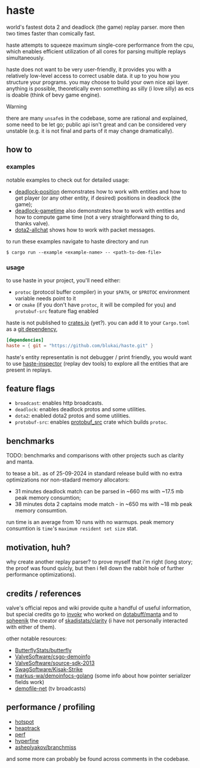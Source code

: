 # haste

world's fastest dota 2 and deadlock (the game) replay parser. more then two
times faster than comically fast.

haste attempts to squeeze maximum single-core performance from the cpu, which
enables efficient utilization of all cores for parsing multiple replays
simultaneously.

haste does not want to be very user-friendly, it provides you with a relatively
low-level access to correct usable data. it up to you how you structure your
programs. you may choose to build your own nice api layer. anything is possible,
theoretically even something as silly (i love silly) as ecs is doable (think of
bevy game engine).

> [!WARNING]
> there are many `unsafe`s in the codebase, some are rational and explained,
> some need to be let go; public api isn't great and can be considered very
> unstable (e.g. it is not final and parts of it may change dramatically).

## how to

### examples

notable examples to check out for detailed usage:

- [deadlock-position](examples/deadlock-position.rs) demonstrates how to work with
entities and how to get player (or any other entity, if desired) positions in
deadlock (the game);
- [deadlock-gametime](examples/deadlock-gametime.rs) also demonstrates how to work
with entities and how to compute game time (not a very straightforward thing to
do, thanks valve).
- [dota2-allchat](examples/dota2-allchat.rs) shows how to work with packet
messages.

to run these examples navigate to haste directory and run

```console
$ cargo run --example <example-name> -- <path-to-dem-file>
```

### usage

to use haste in your project, you'll need either:
 - `protoc` (protocol buffer compiler) in your `$PATH`, or `$PROTOC` environment
 variable needs point to it
 - or `cmake` (if you don't have `protoc`, it will be compiled for you) and
 `protobuf-src` feature flag enabled

haste is not published to [crates.io](https://crates.io/) (yet?). you can add it
to your `Cargo.toml` as a [git
dependency](https://doc.rust-lang.org/cargo/reference/specifying-dependencies.html#specifying-dependencies-from-git-repositories),

```toml
[dependencies]
haste = { git = "https://github.com/blukai/haste.git" }
```

haste's entity representatin is not debugger / print friendly, you would want to
use [haste-inspector](https://github.com/blukai/haste-inspector) (replay dev
tools) to explore all the entities that are present in replays.

## feature flags

- `broadcast`: enables http broadcasts.
- `deadlock`: enables deadlock protos and some utilities.
- `dota2`: enabled dota2 protos and some utilities.
- `protobuf-src`: enables
[protobuf_src](https://docs.rs/protobuf-src/latest/protobuf_src/) crate which
builds `protoc`.

## benchmarks

TODO: benchmarks and comparisons with other projects such as clarity and manta.

to tease a bit.. as of 25-09-2024 in standard release build with no extra
optimizations nor non-stadard memory allocators:

- 31 minutes deadlock match can be parsed in ~660 ms with ~17.5 mb peak memory
consumtion;
- 38 minutes dota 2 captains mode match - in ~650 ms with ~18 mb peak memory
consumtion.

run time is an average from 10 runs with no warmups. peak memory consumtion is
`time`'s `maximum resident set size` stat.

## motivation, huh?

why create another replay parser?
to prove myself that i'm right (long story; the proof was found quicly, but then
i fell down the rabbit hole of further performance optimizations).

## credits / references

valve's official repos and wiki provide quite a handful of useful information,
but special credits go to [invokr](https://github.com/invokr) who worked on
[dotabuff/manta](https://github.com/dotabuff/manta) and to
[spheenik](https://github.com/spheenik) the creator of
[skadistats/clarity](https://github.com/skadistats/clarity) (i have not personally
interacted with either of them).

other notable resources:

- [ButterflyStats/butterfly](https://github.com/ButterflyStats/butterfly)
- [ValveSoftware/csgo-demoinfo](https://github.com/ValveSoftware/csgo-demoinfo)
- [ValveSoftware/source-sdk-2013](https://github.com/ValveSoftware/source-sdk-2013)
- [SwagSoftware/Kisak-Strike](https://github.com/SwagSoftware/Kisak-Strike)
- [markus-wa/demoinfocs-golang](https://github.com/markus-wa/demoinfocs-golang)
(some info about how pointer serializer fields work)
- [demofile-net](https://github.com/saul/demofile-net) (tv broadcasts)

## performance / profiling

- [hotspot](https://github.com/KDAB/hotspot)
- [heaptrack](https://github.com/KDE/heaptrack)
- [perf](https://perf.wiki.kernel.org/index.php/Main_Page)
- [hyperfine](https://github.com/sharkdp/hyperfine)
- [asheplyakov/branchmiss](https://github.com/asheplyakov/branchmiss)

and some more can probably be found across comments in the codebase.
